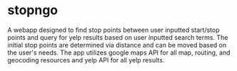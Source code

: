 # stopngo
A webapp designed to find stop points between user inputted start/stop points and query for yelp results based on user inputted search terms. The initial stop points are determined via distance and can be moved based on the user's needs. The app utilizes google maps API for all map, routing, and geocoding resources and yelp API for all yelp results. 
